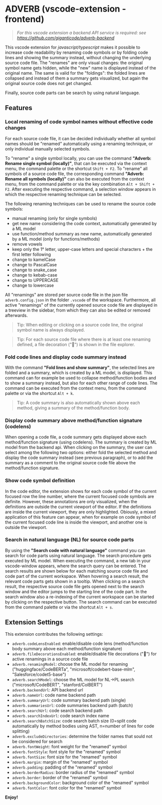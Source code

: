 # ADVERB (vscode-extension - frontend)

> *For this vscode extension a backend API service is required: see https://github.com/giganticode/adverb-backend*

This vscode extension for *javascript/typescript* makes it possible to increase code readability by renaming code symbols or by folding code lines and showing the summary instead, without changing the underlying source code file. The "renames" are only visual changes: the original symbol name gets hidden, while the "new" name is displayed instead of the original name. The same is valid for the "foldings": the folded lines are collapsed and instead of them a summary gets visualized, but again the original source code does not get changed.

Finally, source code parts can be search by using natural language.

## Features

### Local renaming of code symbol names without effective code changes

For each source code file, it can be decided individually whether all symbol names should be "renamed" automatically using a renaming technique, or only individual manually selected symbols.

To "rename" a single symbol locally, you can use the command **"Adverb: Rename single symbol (locally)"**, that can be executed via the context menu, the command palette or the shortcut `Shift + F2`. To "rename" all symbols of a source code file, the corresponding command **"Adverb: Rename all symbols (locally)"** can also be executed from the context menu, from the command palette or via the key combination `Alt + Shift + F2`.
After executing the respective command, a selection window appears in which the respective renaming technique can be selected.

The following renaming techniques can be used to rename the source code symbols:

* manual renaming (only for single symbols)
* get new name considering the code context, automatically generated by a ML model
* use function/method summary as new name, automatically generated by a ML model (only for functions/methods)
* remove vowels
* keep only the 1° letter, upper-case letters and special characters + the first letter following
* change to kamelCase
* change to PascalCase
* change to snake_case
* change to kebab-case
* change to UPPERCASE
* change to lowercase

All "renamings" are stored per source code file in the json file `adverb.config.json` in the folder `.vscode` of the workspace. Furthermore, all active "renamings" of the currently opened source code file are displayed in a treeview in the sidebar, from which they can also be edited or removed afterwards.

> Tip: When editing or clicking on a source code line, the original symbol name is always displayed.

> Tip: For each source code file where there is at least one renaming defined, a file decoration ("🚧") is shown in the file explorer.

### Fold code lines and display code summary instead

With the command **"Fold lines and show summary"**, the selected lines are folded and a summary, which is created by a ML model, is displayed. This command can for example be used to collapse method/function bodies and to show a summary instead, but also for each other range of code lines. The command can be executed from the context menu, from the command palette or via the shortcut `Alt + k`.

> Tip: A code summary is also automatically shown above each method, giving a summary of the method/function body.

### Display code summary above method/function signature (codelens)

When opening a code file, a code summary gets displayed above each method/function signature (using codelens). The summary is created by ML model from the backend api. When clicking on the summary, the user can select among the following two options: either fold the selected method and display the code summary instead (see previous paragraph), or to add the summary as a comment to the original source code file above the method/function signature.

### Show code symbol definition

In the code editor, the extension shows for each code symbol of the current focused row the line number, where the current focused code symbols are definite. However, these annotations are only visualized, when the definitions are outside the current viewport of the editor. If the definitions are inside the current viewport, they are only highlighted. Obiously, a mixed application of this feature can appear, when for example on code symbol of the current focused code line is inside the viewport, and another one is outside the viewport.

### Search in natural language (NL) for source code parts

By using the **"Search code with natural language"** command you can search for code parts using natural language. The search procedure gets executed by ML model. When executing the command, a new tab in your vscode-window appears, where the search query can be entered. The search results are shown below for each matching source code file and code part of the current workspace. When hovering a search result, the relevant code parts gets shown in a tooltip. When clicking on a search result, the respective source code file gets opened next to the search window and the editor jumps to the starting line of the code part. In the search window also a re-indexing of the current workspace can be started by clicking on the respective button. The search command can be executed from the command palette or via the shortcut `Alt + s`.

## Extension Settings

This extension contributes the following settings:

* `adverb.codeLensEnabled`: enable/disable code lens (method/function body summary above each method/function signature)
* `adverb.fileDecorationsEnabled`: enable/disable file decorations ("🚧") for active renamings in a source code file
* `adverb.renamingModel`: choose the ML model for renaming ("huggingface/CodeBERTa", "microsoft/codebert-base-mlm", "Salesforce/codet5-base")
* `adverb.searchModel`: choose the ML model for NL->PL search ("microsoft/CodeBERT", "stanford/ColBERT")
* `adverb.backendUrl`: API backend url
* `adverb.nameUrl`: code name backend path
* `adverb.summaryUrl`: code summary backend path (single)
* `adverb.summariesUrl`: code summaries backend path (batch)
* `adverb.searchUrl`: code search backend path
* `adverb.searchIndexUrl`: code search index name
* `adverb.searchBatchSize`: code search batch size (0=split code automatically by method bodies using AST, n=number of lines for code splitting)
* `adverb.excludeDirectories`: determine the folder names that sould not be considered for search
* `adverb.fontWeight`: font weight for the "renamed" symbol
* `adverb.fontStyle`: font style for the "renamed" symbol
* `adverb.fontSize`: font size for the "renamed" symbol
* `adverb.margin`: margin of the "renamed" symbol
* `adverb.padding`: padding of the "renamed" symbol
* `adverb.borderRadius`: border radius of the "renamed" symbol
* `adverb.border`: border of the "renamed" symbol
* `adverb.backgroundColor`: background color of the "renamed" symbol
* `adverb.fontColor`: font color for the "renamed" symbol

**Enjoy!**
